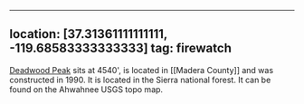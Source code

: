 
---
location: [37.31361111111111, -119.68583333333333]
tag: firewatch
---

[Deadwood Peak](http://www.peakbagging.com/CALookoutPhotos/Deadwood.html) sits at 4540', is located in [[Madera County]] and was constructed in 1990. It is located in the Sierra national forest. It can be found on the Ahwahnee USGS topo map.
